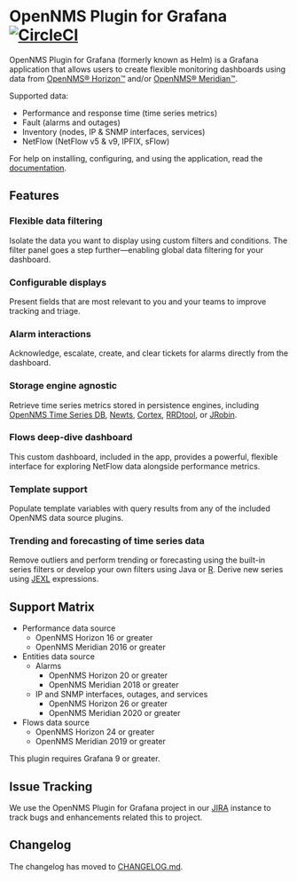 # OpenNMS Plugin for Grafana [![CircleCI](https://circleci.com/gh/OpenNMS/grafana-plugin.svg?style=svg)](https://circleci.com/gh/OpenNMS/grafana-plugin)

OpenNMS Plugin for Grafana (formerly known as Helm) is a Grafana application that allows users to create flexible monitoring dashboards using data from [OpenNMS® Horizon™](https://www.opennms.com/horizon/) and/or [OpenNMS® Meridian™](https://www.opennms.com/meridian/).

Supported data:
* Performance and response time (time series metrics)
* Fault (alarms and outages)
* Inventory (nodes, IP & SNMP interfaces, services)
* NetFlow (NetFlow v5 & v9, IPFIX, sFlow)

For help on installing, configuring, and using the application, read the [documentation](https://docs.opennms.com/grafana-plugin/latest/index.html).

## Features

### Flexible data filtering

Isolate the data you want to display using custom filters and conditions. The filter panel goes a step further—enabling global data filtering for your dashboard.

### Configurable displays

Present fields that are most relevant to you and your teams to improve tracking and triage.

### Alarm interactions

Acknowledge, escalate, create, and clear tickets for alarms directly from the dashboard.

### Storage engine agnostic

Retrieve time series metrics stored in persistence engines, including [OpenNMS Time Series DB](https://www.opennms.com/time-series-db/), [Newts](https://github.com/OpenNMS/newts), [Cortex](http://cortex.io/), [RRDtool](https://oss.oetiker.ch/rrdtool/), or [JRobin](https://github.com/OpenNMS/jrobin).

### Flows deep-dive dashboard

This custom dashboard, included in the app, provides a powerful, flexible interface for exploring NetFlow data alongside performance metrics.

### Template support

Populate template variables with query results from any of the included OpenNMS data source plugins.

### Trending and forecasting of time series data

Remove outliers and perform trending or forecasting using the built-in series filters or develop your own filters using Java or [R](https://www.r-project.org/). Derive new series using [JEXL](https://commons.apache.org/proper/commons-jexl/reference/syntax.html) expressions.

## Support Matrix

* Performance data source
  * OpenNMS Horizon 16 or greater
  * OpenNMS Meridian 2016 or greater
* Entities data source
  * Alarms
    * OpenNMS Horizon 20 or greater
    * OpenNMS Meridian 2018 or greater
  * IP and SNMP interfaces, outages, and services
    * OpenNMS Horizon 26 or greater
    * OpenNMS Meridian 2020 or greater
* Flows data source
  * OpenNMS Horizon 24 or greater
  * OpenNMS Meridian 2019 or greater

This plugin requires Grafana 9 or greater.

## Issue Tracking

We use the OpenNMS Plugin for Grafana project in our [JIRA](https://opennms.atlassian.net/projects/OPG) instance to track bugs and enhancements related this to project.

## Changelog

The changelog has moved to [CHANGELOG.md](https://github.com/OpenNMS/grafana-plugin/blob/main-9/CHANGELOG.md).
